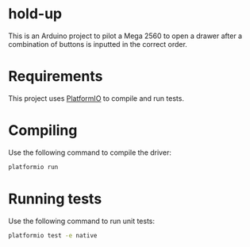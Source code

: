 # hold-up
This is an Arduino project to pilot a Mega 2560 to open a drawer after a
combination of buttons is inputted in the correct order.

# Requirements
This project uses [PlatformIO](https://docs.platformio.org/en/latest/) to
compile and run tests.

# Compiling
Use the following command to compile the driver:

```bash
platformio run
```

# Running tests
Use the following command to run unit tests:

```bash
platformio test -e native
```
